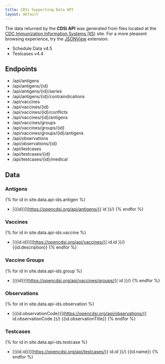```yaml
---
title: CDSi Supporting Data API
layout: default
---
```

The data returned by the **CDSi API** was generated from files located at the [CDC Immunization Information Systems (IIS)](https://www.cdc.gov/vaccines/programs/iis/cdsi.html) site. For a more pleasent browsing experience, try the [JSONView](https://jsonview.com/) extension.

* Schedule Data v4.5
* Testcases v4.4

## Endpoints

* /api/antigens
* /api/antigens/{id}
* /api/antigens/{id}/series
* /api/antigens/{id}/contraindications
* /api/vaccines
* /api/vaccines/{id}
* /api/vaccines/{id}/conflicts
* /api/vaccines/{id}/antigens
* /api/vaccines/groups
* /api/vaccines/groups/{id}
* /api/vaccines/groups/{id}/antigens
* /api/observations
* /api/observations/{id}
* /api/testcases
* /api/testcases/{id}
* /api/testcases/{id}/medical

## Data

### Antigens

{% for id in site.data.api-ids.antigen %}
* [{{id}}](https://opencdsi.org/api/antigens/{{ id }}/)
{% endfor %}

### Vaccines

{% for id in site.data.api-ids.vaccine %}
* [{{id.id}}](https://opencdsi.org/api/vaccines/{{ id.id }}/) {{id.description}}
{% endfor %}

### Vaccine Groups

{% for id in site.data.api-ids.group %}
* [{{id}}](https://opencdsi.org/api/vaccines/groups/{{ id }}/)
{% endfor %}

### Observations

{% for id in site.data.api-ids.observation %}
* [{{id.observationCode}}](https://opencdsi.org/api/observations/{{ id.observationCode }}/) {{id.observationTitle}}
{% endfor %}

### Testcases

{% for id in site.data.api-ids.testcase %}
* [{{id.id}}](https://opencdsi.org/api/testcases/{{ id.id }}/) {{id.name}}
{% endfor %}


